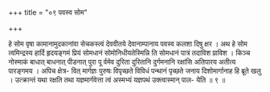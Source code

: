 +++
title = "०९ पवस्व सोम"

+++

हे सोम वृषा कामानामुदकानांवा सेचकस्त्वं देववीतये देवानाम्पानाय पवस्व कलशा दिषु क्षर । अथ हे सोम त्वमिन्द्रस्य हार्दि हृदयङ्गमं प्रियं सोमधानं सोमोनिधीयतेस्मिन्नि ति सोमधानं पात्रं तदाविश प्राविश । किञ्च नोस्माकं बाधात् बाधनात् पीडनात् पुरा पू र्वमेव दुरिता दुरितानि दुर्गमनानि रक्षांसि अतिपारय अतीत्य पारङ्गमय । अपिच क्षेत्र- वित् मार्गज्ञः पुरुषः विपृच्छते विविधं पन्थानं पृच्छते जनाय दिशोमार्गानाह हि ब्रूते खलु । उत्क्रान्तं यथा रक्षति तथा यज्ञमार्गवेत्ता त्वं अस्मभ्यं यज्ञपथं उक्त्वास्मान् पाल- येति ॥ ९ ॥
